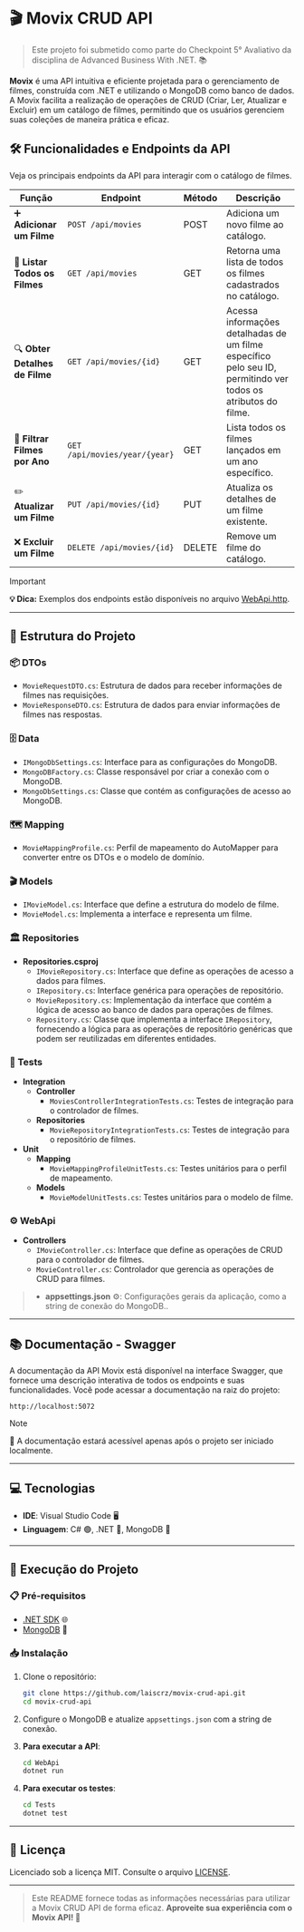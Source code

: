 # 🎬 Movix CRUD API

> Este projeto foi submetido como parte do Checkpoint 5° Avaliativo da disciplina de Advanced Business With .NET. 📚

**Movix** é uma API intuitiva e eficiente projetada para o gerenciamento de filmes, construída com .NET e utilizando o MongoDB como banco de dados. A Movix facilita a realização de operações de CRUD (Criar, Ler, Atualizar e Excluir) em um catálogo de filmes, permitindo que os usuários gerenciem suas coleções de maneira prática e eficaz.


## 🛠️ Funcionalidades e Endpoints da API

 Veja os principais endpoints da API para interagir com o catálogo de filmes.

| Função                                    | Endpoint                     | Método | Descrição                                                                                     |
|-------------------------------------------|------------------------------|--------|-----------------------------------------------------------------------------------------------|
| ➕ **Adicionar um Filme**                  | `POST /api/movies`          | POST   | Adiciona um novo filme ao catálogo.   |
| 📜 **Listar Todos os Filmes**             | `GET /api/movies`           | GET    | Retorna uma lista de todos os filmes cadastrados no catálogo.   |
| 🔍 **Obter Detalhes de Filme**            | `GET /api/movies/{id}`      | GET    | Acessa informações detalhadas de um filme específico pelo seu ID, permitindo ver todos os atributos do filme.                            |
| 📅 **Filtrar Filmes por Ano**             | `GET /api/movies/year/{year}` | GET    | Lista todos os filmes lançados em um ano específico.       |
| ✏️ **Atualizar um Filme**                  | `PUT /api/movies/{id}`      | PUT    | Atualiza os detalhes de um filme existente.      |
| ❌ **Excluir um Filme**                    | `DELETE /api/movies/{id}`   | DELETE | Remove um filme do catálogo.        |


> [!IMPORTANT] 
> **💡 Dica:** Exemplos dos endpoints estão disponíveis no arquivo [WebApi.http](https://github.com/laiscrz/movix-crud-api/blob/main/WebApi/WebApi.http).

---

## 📂 Estrutura do Projeto

### 📦 DTOs
  - `MovieRequestDTO.cs`: Estrutura de dados para receber informações de filmes nas requisições.
  - `MovieResponseDTO.cs`: Estrutura de dados para enviar informações de filmes nas respostas.

### 🗄️ Data
  - `IMongoDbSettings.cs`: Interface para as configurações do MongoDB.
  - `MongoDBFactory.cs`: Classe responsável por criar a conexão com o MongoDB.
  - `MongoDbSettings.cs`: Classe que contém as configurações de acesso ao MongoDB.

### 🗺️ Mapping
  - `MovieMappingProfile.cs`: Perfil de mapeamento do AutoMapper para converter entre os DTOs e o modelo de domínio.

### 🎬 Models
  - `IMovieModel.cs`: Interface que define a estrutura do modelo de filme.
  - `MovieModel.cs`: Implementa a interface e representa um filme.

### 🏛️ Repositories
- **Repositories.csproj**
  - `IMovieRepository.cs`: Interface que define as operações de acesso a dados para filmes.
  - `IRepository.cs`: Interface genérica para operações de repositório.
  - `MovieRepository.cs`: Implementação da interface que contém a lógica de acesso ao banco de dados para operações de filmes.
  - `Repository.cs`: Classe que implementa a interface `IRepository`, fornecendo a lógica para as operações de repositório genéricas que podem ser reutilizadas em diferentes entidades.

### 🧪 Tests
  - **Integration**
     - **Controller**
       - `MoviesControllerIntegrationTests.cs`: Testes de integração para o controlador de filmes.
    - **Repositories**
      - `MovieRepositoryIntegrationTests.cs`: Testes de integração para o repositório de filmes.
  - **Unit**
    - **Mapping**
      - `MovieMappingProfileUnitTests.cs`: Testes unitários para o perfil de mapeamento.
    - **Models**
      - `MovieModelUnitTests.cs`: Testes unitários para o modelo de filme.

### ⚙️ WebApi
  - **Controllers**
    - `IMovieController.cs`: Interface que define as operações de CRUD para o controlador de filmes.
    - `MovieController.cs`: Controlador que gerencia as operações de CRUD para filmes.

> - **appsettings.json** ⚙️: Configurações gerais da aplicação, como a string de conexão do MongoDB..


---

## 📚 Documentação - Swagger

A documentação da API Movix está disponível na interface Swagger, que fornece uma descrição interativa de todos os endpoints e suas funcionalidades. Você pode acessar a documentação na raiz do projeto:

```https
http://localhost:5072
```

> [!NOTE]
> 📝 A documentação estará acessível apenas após o projeto ser iniciado localmente. 

---

## 💻 Tecnologias

- **IDE**: Visual Studio Code 🖥️
- **Linguagem**: C# 🟢, .NET 🔵, MongoDB 🍃

---

## 🚀 Execução do Projeto

### 📋 Pré-requisitos

- [.NET SDK](https://dotnet.microsoft.com/download) 🌐
- [MongoDB](https://www.mongodb.com/) 🍃

### 📥 Instalação

1. Clone o repositório:
   ```bash
   git clone https://github.com/laiscrz/movix-crud-api.git
   cd movix-crud-api
   ```

2. Configure o MongoDB e atualize `appsettings.json` com a string de conexão.

3. **Para executar a API**:
   ```bash
   cd WebApi
   dotnet run
   ```

4. **Para executar os testes**:
   ```bash
   cd Tests
   dotnet test
   ```

---

## 📄 Licença

Licenciado sob a licença MIT. Consulte o arquivo [LICENSE](https://github.com/laiscrz/movix-crud-api/blob/main/LICENSE).

---

> Este README fornece todas as informações necessárias para utilizar a Movix CRUD API de forma eficaz.
> **Aproveite sua experiência com o Movix API! 🎥**
